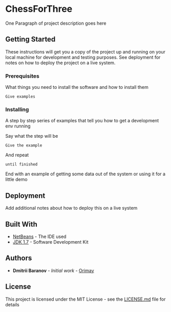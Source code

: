 # ChessForThree  

One Paragraph of project description goes here

## Getting Started

These instructions will get you a copy of the project up and running on your local machine for development and testing purposes. See deployment for notes on how to deploy the project on a live system.

### Prerequisites

What things you need to install the software and how to install them

```
Give examples
```

### Installing

A step by step series of examples that tell you how to get a development env running

Say what the step will be

```
Give the example
```

And repeat

```
until finished
```

End with an example of getting some data out of the system or using it for a little demo

## Deployment

Add additional notes about how to deploy this on a live system

## Built With

* [NetBeans](http://netbeans.apache.org/) - The IDE used
* [JDK 1.7](http://netbeans.apache.org/) - Software Development Kit

## Authors

* **Dmitrii Baranov** - *Initial work* - [Orimay](https://github.com/Orimay)


## License

This project is licensed under the MIT License - see the [LICENSE.md](LICENSE.md) file for details
<!--stackedit_data:
eyJoaXN0b3J5IjpbLTc1NzQ3NTkzOCwyMTQwNzQyNTg4LC0xNj
YzOTQ3MjExLDE3MzA1MTYwNDNdfQ==
-->
